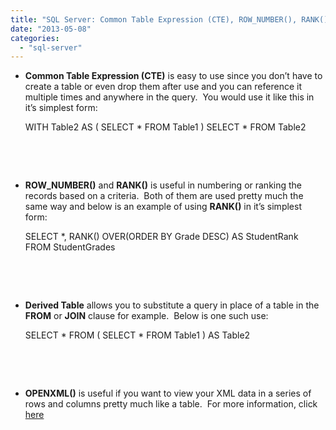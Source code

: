 ```yaml
---
title: "SQL Server: Common Table Expression (CTE), ROW_NUMBER(), RANK(), Derived Table, OPENXML()"
date: "2013-05-08"
categories: 
  - "sql-server"
---
```


- **Common Table Expression (CTE)** is easy to use since you don’t have to create a table or even drop them after use and you can reference it multiple times and anywhere in the query.  You would use it like this in it’s simplest form:
    
    WITH Table2 AS
    (
        SELECT \*
        FROM Table1
    )
    SELECT \*
    FROM Table2
    
     
    

 

- **ROW\_NUMBER()** and **RANK()** is useful in numbering or ranking the records based on a criteria.  Both of them are used pretty much the same way and below is an example of using **RANK()** in it’s simplest form:
    
    SELECT \*, RANK() OVER(ORDER BY Grade DESC) AS StudentRank
    FROM StudentGrades
    
     
    

 

- **Derived Table** allows you to substitute a query in place of a table in the **FROM** or **JOIN** clause for example.  Below is one such use:
    
    SELECT \*
    FROM
    (
        SELECT \*
        FROM Table1
    ) AS Table2
    
     
    

 

- **OPENXML()** is useful if you want to view your XML data in a series of rows and columns pretty much like a table.  For more information, click [here](http://msdn.microsoft.com/en-us/library/ms186918(v=sql.90).aspx)
